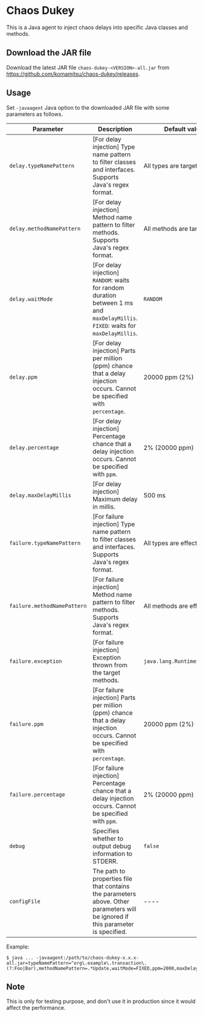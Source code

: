 # Chaos Dukey

This is a Java agent to inject chaos delays into specific Java classes and methods.

## Download the JAR file

Download the latest JAR file `chaos-dukey-<VERSION>-all.jar` from https://github.com/komamitsu/chaos-dukey/releases.

## Usage

Set `-javaagent` Java option to the downloaded JAR file with some parameters as follows.

| Parameter                   | Description                                                                                                                       | Default value                |
|-----------------------------|-----------------------------------------------------------------------------------------------------------------------------------|------------------------------|
| `delay.typeNamePattern`     | [For delay injection] Type name pattern to filter classes and interfaces. Supports Java's regex format.                           | All types are targeted       |
| `delay.methodNamePattern`   | [For delay injection] Method name pattern to filter methods. Supports Java's regex format.                                        | All methods are targeted     |
| `delay.waitMode`            | [For delay injection] `RANDOM`: waits for random duration between 1 ms and `maxDelayMillis`. `FIXED`: waits for `maxDelayMillis`. | `RANDOM`                     |
| `delay.ppm`                 | [For delay injection] Parts per million (ppm) chance that a delay injection occurs. Cannot be specified with `percentage`.        | 20000 ppm (2%)               |
| `delay.percentage`          | [For delay injection] Percentage chance that a delay injection occurs. Cannot be specified with `ppm`.                            | 2% (20000 ppm)               |
| `delay.maxDelayMillis`      | [For delay injection] Maximum delay in millis.                                                                                    | 500 ms                       |
| `failure.typeNamePattern`   | [For failure injection] Type name pattern to filter classes and interfaces. Supports Java's regex format.                         | All types are effected       |
| `failure.methodNamePattern` | [For failure injection] Method name pattern to filter methods. Supports Java's regex format.                                      | All methods are effected     |
| `failure.exception`         | [For failure injection] Exception thrown from the target methods.                                                                 | `java.lang.RuntimeException` |
| `failure.ppm`               | [For failure injection] Parts per million (ppm) chance that a delay injection occurs. Cannot be specified with `percentage`.      | 20000 ppm (2%)               |
| `failure.percentage`        | [For failure injection] Percentage chance that a delay injection occurs. Cannot be specified with `ppm`.                          | 2% (20000 ppm)               |
| `debug`                     | Specifies whether to output debug information to STDERR.                                                                          | `false`                      |
| `configFile`                | The path to properties file that contains the parameters above. Other parameters will be ignored if this parameter is specified.  | ----                         |

Example:
```
$ java ... -javaagent:/path/to/chaos-dukey-x.x.x-all.jar=typeNamePattern=^org\.example\.transaction\.(?:Foo|Bar),methodNamePattern=.*Update,waitMode=FIXED,ppm=2000,maxDelayMillis=250
```

## Note

This is only for testing purpose, and don't use it in production since it would affect the performance.

